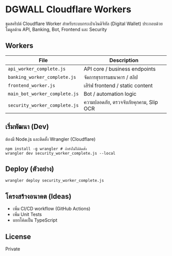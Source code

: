 # DGWALL Cloudflare Workers

ชุดสคริปต์ Cloudflare Worker สำหรับระบบกระเป๋าเงินดิจิทัล (Digital Wallet) ประกอบด้วยโมดูลด้าน API, Banking, Bot, Frontend และ Security

## Workers
| File | Description |
|------|-------------|
| `api_worker_complete.js` | API core / business endpoints |
| `banking_worker_complete.js` | จัดการธุรกรรมธนาคาร / สลิป |
| `frontend_worker.js` | เสิร์ฟ frontend / static content |
| `main_bot_worker_complete.js` | Bot / automation logic |
| `security_worker_complete.js` | ความปลอดภัย, ตรวจจับภัยคุกคาม, Slip OCR |

## เริ่มพัฒนา (Dev)
ต้องมี Node.js และติดตั้ง Wrangler (Cloudflare)

```pwsh
npm install -g wrangler # ถ้ายังไม่ได้ติดตั้ง
wrangler dev security_worker_complete.js --local
```

## Deploy (ตัวอย่าง)
```pwsh
wrangler deploy security_worker_complete.js
```

## โครงสร้างอนาคต (Ideas)
- เพิ่ม CI/CD workflow (GitHub Actions)
- เพิ่ม Unit Tests
- แยกโค้ดเป็น TypeScript

## License
Private
